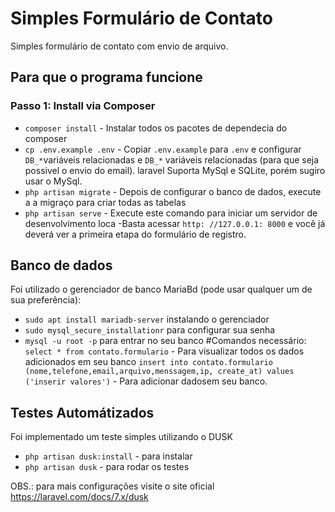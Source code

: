 # Simples Formulário de Contato

Simples formulário de contato com envio de arquivo.

## Para que o programa funcione

### Passo 1: Install via Composer

 - `composer install` - Instalar todos os pacotes de dependecia do composer 
 - `cp .env.example .env` - Copiar `.env.example` para `.env` e configurar `DB_*`variáveis relacionadas e `DB_*` variáveis relacionadas (para que seja possivel o envio do email).
      laravel Suporta MySql e SQLite, porém sugiro usar o MySql.
 - `php artisan migrate` - Depois de configurar o banco de dados, execute a a migraço para criar todas as tabelas
 - `php artisan serve` - Execute este comando para iniciar um servidor de desenvolvimento loca
 -Basta acessar `http: //127.0.0.1: 8000` e você já deverá ver a primeira etapa do formulário de registro.

## Banco de dados

Foi utilizado o gerenciador de banco MariaBd (pode usar qualquer um de sua preferência):
 - `sudo apt install mariadb-server` instalando o gerenciador
 - `sudo mysql_secure_installationr` para configurar sua senha
 - `mysql -u root -p`  para entrar no seu banco 
  #Comandos necessário:
  `select * from contato.formulario` - Para visualizar todos os dados adicionados em seu banco
  `insert into contato.formulario (nome,telefone,email,arquivo,menssagem,ip, create_at) values ('inserir valores')` - Para adicionar dadosem seu banco.
  
## Testes Automátizados
Foi implementado um teste simples utilizando o DUSK 

- `php artisan dusk:install` - para instalar
- `php artisan dusk` - para rodar os testes

OBS.: para mais configurações visite o site oficial https://laravel.com/docs/7.x/dusk

